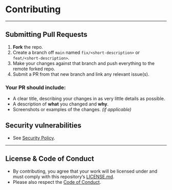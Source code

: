 # Contributing

---

## Submitting Pull Requests

1. **Fork** the repo.
2. Create a branch off `main` named `fix/<short-description>` or `feat/<short-description>`.
3. Make your changes against that branch and push everything to the remote forked repo.
4. Submit a PR from that new branch and link any relevant issue(s).

### Your PR should include:

- A clear title, describing your changes in as very little details as possible.
- A description of **what** you changed and **why**.
- Screenshots or examples of the changes. *(if applicable)*

## **Security vulnerabilities**
  - See [Security Policy](https://github.com/Ronokof/Henkan/security/policy).

---

## License & Code of Conduct
  - By contributing, you agree that your work will be licensed under and must comply with this repository’s [LICENSE.md](LICENSE.md).
  - Please also respect the [Code of Conduct](CODE_OF_CONDUCT.md).